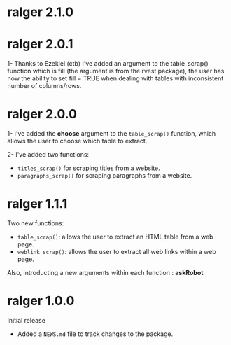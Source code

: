 # ralger 2.1.0

# ralger 2.0.1

1- Thanks to Ezekiel (ctb) I've added an argument to the table_scrap() function which is fill (the argument is from the rvest package), the user has now the ability to set fill = TRUE when dealing with tables with inconsistent number of columns/rows. 


# ralger 2.0.0

1- I've added the __choose__ argument to the `table_scrap()` function, which allows the user to choose which table to extract.

2- I've added two  functions: 
+ `titles_scrap()` for scraping titles from a website. 
+ `paragraphs_scrap()` for scraping paragraphs from a website. 

# ralger 1.1.1

Two new functions: 
 - `table_scrap()`: allows the user to extract an HTML table from a web page.  
 - `weblink_scrap()`: allows the user to extract all web links within a web page. 
 
Also, introducting a new arguments within each function : __askRobot__





# ralger 1.0.0

Initial release

* Added a `NEWS.md` file to track changes to the package.
